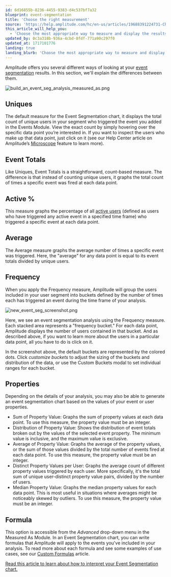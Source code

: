 ```yaml
---
id: 6d16855b-8236-4455-9383-d4c537bf7a32
blueprint: event-segmentation
title: 'Choose the right measurement'
source: 'https://help.amplitude.com/hc/en-us/articles/19688391224731-Choose-the-right-measurement-for-your-Event-Segmentation-chart'
this_article_will_help_you:
  - 'Choose the most appropriate way to measure and display the results of your event segmentation analysis'
updated_by: 0c3a318b-936a-4cbd-8fdf-771a90c297f0
updated_at: 1717101776
landing: true
landing_blurb: 'Choose the most appropriate way to measure and display the results of your event segmentation analysis'
---
```

Amplitude offers you several different ways of looking at your [event segmentation](/analytics/charts/event-segmentation/event-segmentation-build) results. In this section, we'll explain the differences between them.

![build_an_event_seg_analysis_measured_as.png](/output/img/event-segmentation/build-an-event-seg-analysis-measured-as-png.png)

## Uniques

The default measure for the Event Segmentation chart, it displays the total count of unique users in your segment who triggered the event you added in the Events Module. View the exact count by simply hovering over the specific data point you’re interested in. If you want to inspect the users who make up that data point, just click on it (see our Help Center article on Amplitude’s [Microscope](/analytics/microscope) feature to learn more).

## Event Totals

Like Uniques, Event Totals is a straightforward, count-based measure. The difference is that instead of counting unique users, it graphs the total count of times a specific event was fired at each data point.

## Active %

This measure graphs the percentage of all [active users](/get-started/helpful-definitions) (defined as users who have triggered any active event in a specified time frame) who triggered a specific event at each data point.

## Average

The Average measure graphs the average number of times a specific event was triggered. Here, the "average" for any data point is equal to its event totals divided by unique users.

## Frequency

When you apply the Frequency measure, Amplitude will group the users included in your user segment into buckets defined by the number of times each has triggered an event during the time frame of your analysis.

![new_event_seg_screenshot.png](/output/img/event-segmentation/new-event-seg-screenshot-png.png)

Here, we see an event segmentation analysis using the Frequency measure. Each stacked area represents a "frequency bucket." For each data point, Amplitude displays the number of users contained in that bucket. And as described above, if you want to learn more about the users in a particular data point, all you have to do is click on it.

In the screenshot above, the default buckets are represented by the colored dots. Click *customize buckets* to adjust the sizing of the buckets and distribution of the data, or use the Custom Buckets modal to set individual ranges for each bucket.

## Properties

Depending on the details of your analysis, you may also be able to generate an event segmentation chart based on the values of your event or user properties.

* Sum of Property Value: Graphs the sum of property values at each data point. To use this measure, the property value must be an integer.
* Distribution of Property Value: Shows the distribution of event totals broken out by the values of the selected event property. The minimum value is inclusive, and the maximum value is exclusive.
* Average of Property Value: Graphs the average of the property values, or the sum of those values divided by the total number of events fired at each data point. To use this measure, the property value must be an integer.
* Distinct Property Values per User: Graphs the average count of different property values triggered by each user. More specifically, it's the total sum of unique user-distinct property value pairs, divided by the number of users.
* Median Property Value: Graphs the median property values for each data point. This is most useful in situations where averages might be noticeably skewed by outliers. To use this measure, the property value must be an integer.

## Formula

This option is accessible from the *Advanced* drop-down menu in the Measured As Module. In an Event Segmentation chart, you can write formulas that Amplitude will apply to the events you've included in your analysis. To read more about each formula and see some examples of use cases, see our [Custom Formulas](/analytics/charts/event-segmentation/event-segmentation-custom-formulas) article.

[Read this article to learn about how to interpret your Event Segmentation chart.](/analytics/charts/event-segmentation/event-segmentation-interpret-1)